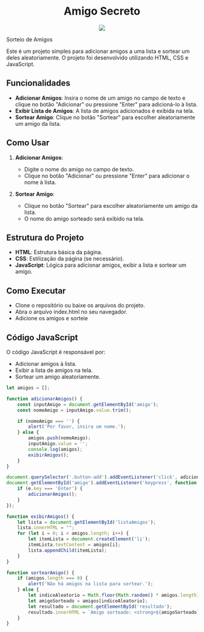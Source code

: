 <h1 align="center"> Amigo Secreto </h1>
<p align="center">
<img loading="lazy" src="http://img.shields.io/static/v1?label=STATUS&message=CONCLUDED&color=GREEN&style=for-the-badge"/>
</p>
Sorteio de Amigos

Este é um projeto simples para adicionar amigos a uma lista e sortear um deles aleatoriamente. O projeto foi desenvolvido utilizando HTML, CSS e JavaScript.

## Funcionalidades

- **Adicionar Amigos**: Insira o nome de um amigo no campo de texto e clique no botão "Adicionar" ou pressione "Enter" para adicioná-lo à lista.
- **Exibir Lista de Amigos**: A lista de amigos adicionados é exibida na tela.
- **Sortear Amigo**: Clique no botão "Sortear" para escolher aleatoriamente um amigo da lista.

## Como Usar

1. **Adicionar Amigos**:
   - Digite o nome do amigo no campo de texto.
   - Clique no botão "Adicionar" ou pressione "Enter" para adicionar o nome à lista.

2. **Sortear Amigo**:
   - Clique no botão "Sortear" para escolher aleatoriamente um amigo da lista.
   - O nome do amigo sorteado será exibido na tela.

## Estrutura do Projeto

- **HTML**: Estrutura básica da página.
- **CSS**: Estilização da página (se necessário).
- **JavaScript**: Lógica para adicionar amigos, exibir a lista e sortear um amigo.

## Como Executar
- Clone o repositório ou baixe os arquivos do projeto.
- Abra o arquivo index.html no seu navegador.
- Adicione os amigos e sorteie 

## Código JavaScript

O código JavaScript é responsável por:
- Adicionar amigos à lista.
- Exibir a lista de amigos na tela.
- Sortear um amigo aleatoriamente.

```javascript
let amigos = [];

function adicionarAmigos() {
    const inputAmigo = document.getElementById('amigo'); 
    const nomeAmigo = inputAmigo.value.trim(); 

    if (nomeAmigo === '') {
        alert('Por favor, insira um nome.');
    } else {
        amigos.push(nomeAmigo);
        inputAmigo.value = '';
        console.log(amigos);
        exibirAmigos();
    }
}

document.querySelector('.button-add').addEventListener('click', adicionarAmigos);
document.getElementById('amigo').addEventListener('keypress', function (e) {
    if (e.key === 'Enter') {
        adicionarAmigos(); 
    }
});

function exibirAmigos() {
    let lista = document.getElementById('listaAmigos');
    lista.innerHTML = "";
    for (let i = 0; i < amigos.length; i++) {
        let itemLista = document.createElement('li');
        itemLista.textContent = amigos[i];
        lista.appendChild(itemLista);
    }
}

function sortearAmigo() {
    if (amigos.length === 0) {
        alert('Não há amigos na lista para sortear.');
    } else {
        let indiceAleatorio = Math.floor(Math.random() * amigos.length);
        let amigoSorteado = amigos[indiceAleatorio];
        let resultado = document.getElementById('resultado');
        resultado.innerHTML = `Amigo sorteado: <strong>${amigoSorteado}</strong>`;
    }
}
